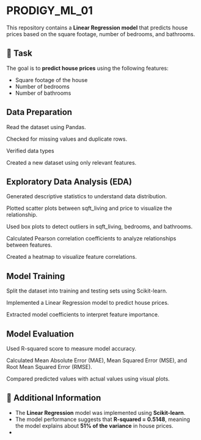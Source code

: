 # PRODIGY_ML_01
This repository contains a **Linear Regression model** that predicts house prices based on the square footage, number of bedrooms, and bathrooms.

## 📌 Task
The goal is to **predict house prices** using the following features:
- Square footage of the house
- Number of bedrooms
- Number of bathrooms
## Data Preparation

Read the dataset using Pandas.

Checked for missing values and duplicate rows.

Verified data types

Created a new dataset using only relevant features.

##  Exploratory Data Analysis (EDA)

Generated descriptive statistics to understand data distribution.

Plotted scatter plots between sqft_living and price to visualize the relationship.

Used box plots to detect outliers in sqft_living, bedrooms, and bathrooms.

Calculated Pearson correlation coefficients to analyze relationships between features.

Created a heatmap to visualize feature correlations.

##  Model Training

Split the dataset into training and testing sets using Scikit-learn.

Implemented a Linear Regression model to predict house prices.

Extracted model coefficients to interpret feature importance.

##  Model Evaluation

Used R-squared score to measure model accuracy.

Calculated Mean Absolute Error (MAE), Mean Squared Error (MSE), and Root Mean Squared Error (RMSE).

Compared predicted values with actual values using visual plots.

## 📝 Additional Information
- The **Linear Regression** model was implemented using **Scikit-learn**.
- The model performance suggests that **R-squared = 0.5148**, meaning the model explains about **51% of the variance** in house prices.
- 
